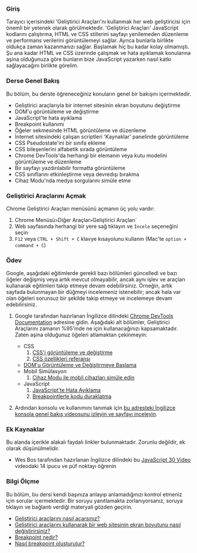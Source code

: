 ### Giriş

Tarayıcı içerisindeki 'Geliştirici Araçları'nı kullanmak her web geliştiricisi için önemli bir yetenek olarak görülmektedir. 'Geliştirici Araçları' JavaScript kodlarını çalıştırma, HTML ve CSS stillerini sayfayı yenilemeden düzenleme ve performans verilerini görüntülemeyi sağlar. Ayrıca bunlarla birlikte oldukça zaman kazanmanızı sağlar. Başlamak hiç bu kadar kolay olmamıştı. Şu ana kadar HTML ve CSS üzerinde çalışmak ve hata ayıklamak konularına aşina olduğunuza göre bunların bize JavaScript yazarken nasıl katkı sağlayacağını birlikte görelim.

### Derse Genel Bakış

Bu bölüm, bu derste öğreneceğiniz konuların genel bir bakışını içermektedir.

* Geliştirici araçlarıyla bir internet sitesinin ekran boyutunu değiştirme
* DOM'u görüntüleme ve değiştirme
* JavaScript'te hata ayıklama
* Breakpoint kullanımı
* Öğeler sekmesinde HTML görüntüleme ve düzenleme
* İnternet sitesindeki çalışan scriptleri 'Kaynaklar' panelinde görüntüleme
* CSS Pseudostate'ini bir sınıfa ekleme
* CSS bileşenlerini alfabetik sırada görüntüleme
* Chrome DevTools'da herhangi bir elemanın veya kutu modelini görüntüleme ve düzenleme
* Bir sayfayı yazdırılabilir formatta görüntüleme
* CSS sınıflarını etkinleştirme veya devredışı bırakma
* Cihaz Modu'nda medya sorgularını simüle etme

### Geliştirici Araçlarını Açmak

Chrome Geliştirici Araçları menüsünü açmanın üç yolu vardır:

1. Chrome Menüsü` > `Diğer Araçlar` > `Geliştirici Araçları`
2. Web sayfasında herhangi bir yere sağ tıklayın ve `İncele` seçeneğini seçin
3. `F12` veya `CTRL + Shift + C` klavye kısayolunu kullanın (Mac'te `option + command + C`)

### Ödev

<div class="lesson-content__panel" markdown="1">

Google, aşağıdaki eğitimlerde gerekli bazı bölümleri güncelledi ve bazı öğeler değişmiş veya artık mevcut olmayabilir, ancak aynı işlev ve araçları kullanarak eğitimleri takip etmeye devam edebilirsiniz. Örneğin, artık sayfada bulunmayan bir düğmeyi incelemeniz istenebilir; ancak hala var olan öğeleri sorunsuz bir şekilde takip etmeye ve incelemeye devam edebilirsiniz.

1. Google tarafından hazırlanan İngilizce dilindeki [Chrome DevTools Documentation](<https://developer.chrome.com/docs/devtools/>) adresine gidin. Aşağıdaki alt bölümler, Geliştirici Araçlarını zamanın %95'inde ne için kullanacağınızı kapsamaktadır.  Zaten aşina olduğunuz öğeleri atlamaktan çekinmeyin:
    * CSS
        1. [CSS'i görüntüleme ve değiştirme](https://developer.chrome.com/docs/devtools/css/)
        2. [CSS özellikleri referansı](https://developer.chrome.com/docs/devtools/css/reference/)
    * [DOM'u Görüntüleme ve Değiştirmeye Başlama](https://developer.chrome.com/docs/devtools/dom/)
    * Mobil Simülasyon
        1. [Cihaz Modu ile mobil cihazları simüle edin](https://developer.chrome.com/docs/devtools/device-mode/)
    * JavaScript
        1. [JavaScript'te Hata Ayıklama](https://developer.chrome.com/docs/devtools/javascript/)
        2. [Breakpointlerle kodu duraklatma](https://developer.chrome.com/docs/devtools/javascript/breakpoints/)

2. Ardından konsolu ve kullanımını tanımak için [bu adresteki İngilizce konsola genel bakış videosunu izleyin ve sayfayı inceleyin](https://developer.chrome.com/docs/devtools/console/).

</div>

### Ek Kaynaklar

Bu alanda içerikle alakalı faydalı linkler bulunmaktadır. Zorunlu değildir, ek olarak düşünülmelidir.

* Wes Bos tarafından hazırlanan İngilizce dilindeki bu [JavaScript 30 Video](https://www.youtube.com/watch?v=xkzDaKwinA8) videodaki 14 ipucu ve püf noktayı öğrenin

### Bilgi Ölçme

Bu bölüm, bu dersi kendi başınıza anlayıp anlamadığınızı kontrol etmeniz için sorular içermektedir. Bir soruyu yanıtlamakta zorlanıyorsanız, soruya tıklayın ve bağlantı verdiği materyali gözden geçirin.

* [Geliştirici araçlarını nasıl açarsınız?](#opening-dev-tools)
* [Geliştirici araçlarını kullanarak bir web sitesinin ekran boyutunu nasıl değiştirirsiniz?](https://developer.chrome.com/docs/devtools/device-mode/)
* [Breakpoint nedir?](https://developer.chrome.com/docs/devtools/javascript/breakpoints/)
* [Nasıl breakpoint oluşturulur?](https://developer.chrome.com/docs/devtools/javascript/breakpoints/#loc)
